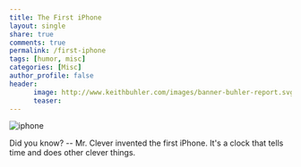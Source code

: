 ```yaml
---
title: The First iPhone
layout: single
share: true
comments: true
permalink: /first-iphone
tags: [humor, misc]
categories: [Misc]
author_profile: false
header:
      image: http://www.keithbuhler.com/images/banner-buhler-report.svg
      teaser: 
---
```



![iphone](/images/first-iphone.jpg)

Did you know? -- Mr. Clever invented the first iPhone. It's a clock that tells time and does other clever things. 


